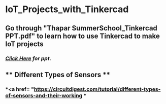 # IoT_Projects_with_Tinkercad
## **Go through "Thapar SummerSchool_Tinkercad PPT.pdf" to learn how to use Tinkercad to make IoT projects**
### *<a href= "https://docs.google.com/presentation/d/e/2PACX-1vTWG4-8nU2A1Dk4MKglB7VYGRAvVgcA5_mlZwWWDm-AsZ6NDqfJxsSG55vNhqWeLg/pub?start=false&loop=false&delayms=60000"> Click Here</a> for ppt.*
## ** Different Types of Sensors **
### *<a href= "https://circuitdigest.com/tutorial/different-types-of-sensors-and-their-working *
